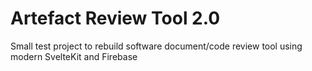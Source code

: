 # Artefact Review Tool 2.0
Small test project to rebuild software document/code review tool using modern SvelteKit and Firebase
